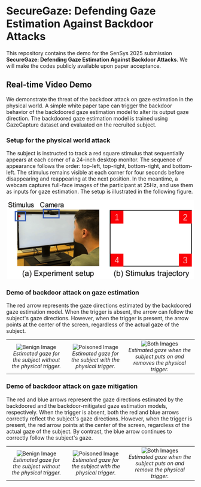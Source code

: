 # SecureGaze: Defending Gaze Estimation Against Backdoor Attacks

This repository contains the demo for the SenSys 2025 submission **SecureGaze: Defending Gaze Estimation Against Backdoor Attacks**. We will make the codes publicly available upon paper acceptance.

## Real-time Video Demo
We demonstrate the threat of the backdoor attack on gaze estimation in the physical world. A simple white paper tape can trigger the backdoor behavior of the backdoored gaze estimation model to alter its output gaze direction. The backdoored gaze estimation model is trained using GazeCapture dataset and evaluated on the recruited subject.

### Setup for the physical world attack
The subject is instructed to track a red square stimulus that sequentially appears at each corner of a 24-inch desktop monitor. The sequence of appearance follows the order: top-left, top-right, bottom-right, and bottom-left. The stimulus remains visible at each corner for four seconds before disappearing and reappearing at the next position. In the meantime, a webcam captures full-face images of the participant at 25Hz, and use them as inputs for gaze estimation. The setup is illustrated in the following figure.

<div align=center>
<img src="https://github.com/SecureGaze/SecureGaze/blob/main/figures/gaze_pipeline.png" alt="My Image" width="500"/>
</div>


### Demo of backdoor attack on gaze estimation
The red arrow represents the gaze directions estimated by the backdoored gaze estimation model. When the trigger is absent, the arrow can follow the subject's gaze directions. However, when the trigger is present, the arrow points at the center of the screen, regardless of the actual gaze of the subject.

<table style="border: none;">
  <tr>
    <td align="center">
      <img src="https://github.com/SecureGaze/SecureGaze/blob/main/figures/backdoor_benign.gif" alt="Benign Image" width="250"/>
      <br><em>Estimated gaze for the subject without the physical trigger.</em>
    </td>
    <td align="center">
      <img src="https://github.com/SecureGaze/SecureGaze/blob/main/figures/backdoor_poisoned.gif" alt="Poisoned Image" width="250"/>
      <br><em>Estimated gaze for the subject with the physical trigger. </em>
    </td>
    <td align="center">
      <img src="https://github.com/SecureGaze/SecureGaze/blob/main/figures/backdoor_both.gif" alt="Both Images" width="250"/>
      <br><em>Estimated gaze when the subject puts on and removes the physical trigger.</em>
    </td>
  </tr>
</table>


### Demo of backdoor attack on gaze mitigation

The red and blue arrows represent the gaze directions estimated by the backdoored and the backdoor-mitigated gaze estimation models, respectively. When the trigger is absent, both the red and blue arrows correctly reflect the subject's gaze directions. However, when the trigger is present, the red arrow points at the center of the screen, regardless of the actual gaze of the subject. By contrast, the blue arrow continues to correctly follow the subject's gaze. 

<table>
  <tr>
    <td align="center">
      <img src="https://github.com/SecureGaze/SecureGaze/blob/main/figures/mitigated_benign.gif" alt="Benign Image" width="250"/>
      <br><em>Estimated gaze for the subject without the physical trigger.</em>
    </td>
    <td align="center">
      <img src="https://github.com/SecureGaze/SecureGaze/blob/main/figures/mitigated_poisoned.gif" alt="Poisoned Image" width="250"/>
      <br><em>Estimated gaze for the subject with the physical trigger. </em>
    </td>
    <td align="center">
      <img src="https://github.com/SecureGaze/SecureGaze/blob/main/figures/mitigated_both.gif" alt="Both Images" width="250"/>
      <br><em>Estimated gaze when the subject puts on and remove the physical trigger.</em>
    </td>
  </tr>
</table>

